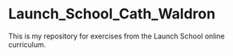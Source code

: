 # Launch_School_Cath_Waldron
This is my repository for exercises from the Launch School online curriculum.
